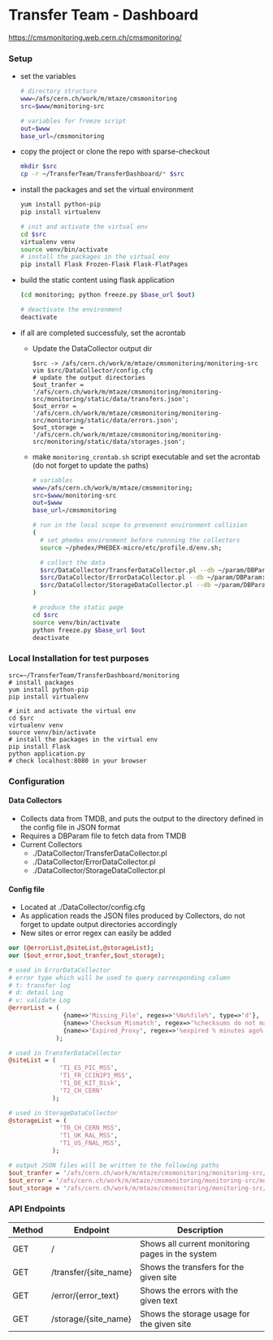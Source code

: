 # Transfer Team - Dashboard
https://cmsmonitoring.web.cern.ch/cmsmonitoring/

### Setup
* set the variables
  ```sh
  # directory structure
  www=/afs/cern.ch/work/m/mtaze/cmsmonitoring
  src=$www/monitoring-src

  # variables for freeze script
  out=$www
  base_url=/cmsmonitoring
* copy the project or clone the repo with sparse-checkout
  ```sh
  mkdir $src
  cp -r ~/TransferTeam/TransferDashboard/* $src
  ```
* install the packages and set the virtual environment
  ```sh
  yum install python-pip
  pip install virtualenv

  # init and activate the virtual env
  cd $src
  virtualenv venv
  source venv/bin/activate
  # install the packages in the virtual env
  pip install Flask Frozen-Flask Flask-FlatPages
  ```
* build the static content using flask application
  ```sh
  (cd monitoring; python freeze.py $base_url $out)

  # deactivate the environment
  deactivate
  ```
* if all are completed successfuly, set the acrontab
  * Update the DataCollector output dir

    ```
    $src -> /afs/cern.ch/work/m/mtaze/cmsmonitoring/monitoring-src
    vim $src/DataCollector/config.cfg
    # update the output directories
    $out_tranfer = '/afs/cern.ch/work/m/mtaze/cmsmonitoring/monitoring-src/monitoring/static/data/transfers.json';
    $out_error = '/afs/cern.ch/work/m/mtaze/cmsmonitoring/monitoring-src/monitoring/static/data/errors.json';
    $out_storage = '/afs/cern.ch/work/m/mtaze/cmsmonitoring/monitoring-src/monitoring/static/data/storages.json';
    ```
  * make ```monitoring_crontab.sh``` script executable and set the acrontab (do not forget to update the paths)

    ```sh
    # variables
    www=/afs/cern.ch/work/m/mtaze/cmsmonitoring;
    src=$www/monitoring-src
    out=$www
    base_url=/cmsmonitoring

    # run in the local scope to prevenent environment collision
    (
      # set phedex environment before runnning the collectors
      source ~/phedex/PHEDEX-micro/etc/profile.d/env.sh;

      # collect the data
      $src/DataCollector/TransferDataCollector.pl --db ~/param/DBParam:Prod/Reader;
      $src/DataCollector/ErrorDataCollector.pl --db ~/param/DBParam:Prod/Reader;
      $src/DataCollector/StorageDataCollector.pl --db ~/param/DBParam:Prod/Reader;
    )

    # produce the static page
    cd $src
    source venv/bin/activate
    python freeze.py $base_url $out
    deactivate
    ```

### Local Installation for test purposes
```
src=~/TransferTeam/TransferDashboard/monitoring
# install packages
yum install python-pip
pip install virtualenv

# init and activate the virtual env
cd $src
virtualenv venv
source venv/bin/activate
# install the packages in the virtual env
pip install Flask 
python application.py
# check localhost:8080 in your browser
```

### Configuration

#### Data Collectors
* Collects data from TMDB, and puts the output to the directory defined in the config file in JSON format
* Requires a DBParam file to fetch data from TMDB
* Current Collectors
  * ./DataCollector/TransferDataCollector.pl
  * ./DataCollector/ErrorDataCollector.pl
  * ./DataCollector/StorageDataCollector.pl

#### Config file
* Located at ./DataCollector/config.cfg
* As application reads the JSON files produced by Collectors, do not forget to update output directories accordingly
* New sites or error regex can easily be added

```perl
our (@errorList,@siteList,@storageList);
our ($out_error,$out_tranfer,$out_storage);

# used in ErrorDataCollector
# error type which will be used to query corresponding column
# t: transfer log
# d: detail Log
# v: validate Log
@errorList = (
               {name=>'Missing_File', regex=>'%No%file%', type=>'d'},
               {name=>'Checksum_Mismatch', regex=>'%checksums do not match%', type=>'d'},
               {name=>'Expired_Proxy', regex=>'%expired % minutes ago%', type=>'t'}
             );

# used in TransferDataCollector
@siteList = (
              'T1_ES_PIC_MSS',
              'T1_FR_CCIN2P3_MSS',
              'T1_DE_KIT_Disk',
              'T2_CH_CERN'
            );

# used in StorageDataCollector
@storageList = (
              'T0_CH_CERN_MSS',
              'T1_UK_RAL_MSS',
              'T1_US_FNAL_MSS',
            );

# output JSON files will be written to the following paths
$out_tranfer = '/afs/cern.ch/work/m/mtaze/cmsmonitoring/monitoring-src/monitoring/static/data/transfers.json';
$out_error = '/afs/cern.ch/work/m/mtaze/cmsmonitoring/monitoring-src/monitoring/static/data/errors.json';
$out_storage = '/afs/cern.ch/work/m/mtaze/cmsmonitoring/monitoring-src/monitoring/static/data/storages.json';
```

### API Endpoints
| Method | Endpoint                           | Description
|--------|------------------------------------|--------------------------------------------------------
| GET    | /                                  | Shows all current monitoring pages in the system
| GET    | /transfer/{site_name}              | Shows the transfers for the given site
| GET    | /error/{error_text}                | Shows the errors with the given text
| GET    | /storage/{site_name}               | Shows the storage usage for the given site
